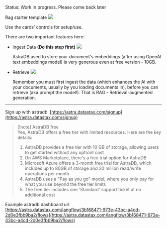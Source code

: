 Status: Work in progress. Please come back later



Rag starter template
![](KxjigDH.png)



Use the cards’ controls for setup/use.

There are two important features here:
- Ingest Data **(Do this step first)**
  ![](oUqhvYl.png)

	AstraDB used to store your document's embeddings (after using OpenAI text embeddings model) is very generous even at free version - 10GB.

- Retrieve
  ![](MkHC2x2.png)
  
  Remember you must first ingest the data (which enhances the AI with your documents, usually by you loading documents in), before you can retrieve (aka prompt the model!). That is RAG - Retrieval-augmented generation.

---

Sign up with astradb 
[https://astra.datastax.com/signup](https://astra.datastax.com/signup)  


> [!note] AstraDB free  
> Yes, AstraDB offers a free tier with limited resources. Here are the key details:
> 
> 1. AstraDB provides a free tier with 10 GB of storage, allowing users to get started without any upfront cost
> 2. On AWS Marketplace, there's a free trial option for AstraDB
> 3. Microsoft Azure offers a 3-month free trial for AstraDB, which includes up to 80GB of storage and 20 million read/write operations per month
> 4. AstraDB uses a "Pay as you go" model, where you only pay for what you use beyond the free tier limits
> 5. The free tier includes one 'Standard' support ticket at no additional cost
> 
>   

Example astradb dashboard url:
[https://astra.datastax.com/langflow/3b168471-973e-43bc-a4cd-2d0e3fbb9ba2/flows](https://astra.datastax.com/langflow/3b168471-973e-43bc-a4cd-2d0e3fbb9ba2/flows)